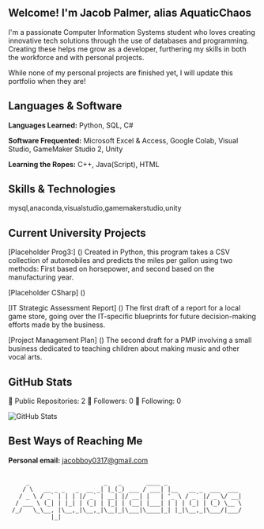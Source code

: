 ## Welcome! I'm Jacob Palmer, alias AquaticChaos

I'm a passionate Computer Information Systems student who loves creating innovative tech solutions through the use of databases and programming. Creating these helps me grow as a developer, furthering my skills in both the workforce and with personal projects.

While none of my personal projects are finished yet, I will update this portfolio when they are!

## Languages & Software

**Languages Learned:** Python, SQL, C#

**Software Frequented:** Microsoft Excel & Access, Google Colab, Visual Studio, GameMaker Studio 2, Unity

**Learning the Ropes:** C++, Java(Script), HTML 

## Skills & Technologies

mysql,anaconda,visualstudio,gamemakerstudio,unity

## Current University Projects

[Placeholder Prog3:] () Created in Python, this program takes a CSV collection of automobiles and predicts the miles per gallon using two methods: First based on horsepower, and second based on the manufacturing year.

[Placeholder CSharp] ()

[IT Strategic Assessment Report] () The first draft of a report for a local game store, going over the IT-specific blueprints for future decision-making efforts made by the business.

[Project Management Plan] () The second draft for a PMP involving a small business dedicated to teaching children about making music and other vocal arts.


## GitHub Stats

🌟 Public Repositories: 2
👥 Followers: 0
👤 Following: 0

![GitHub Stats](https://github-readme-stats.vercel.app/api?username=AquaticChaos&show_icons=true&theme=radical)

## Best Ways of Reaching Me

**Personal email:** jacobboy0317@gmail.com

## 

```
     _                     _   _       ____ _                     
    / \   __ _ _   _  __ _| |_(_) ___ / ___| |__   __ _  ___  ___ 
   / _ \ / _` | | | |/ _` | __| |/ __| |   | '_ \ / _` |/ _ \/ __|
  / ___ \ (_| | |_| | (_| | |_| | (__| |___| | | | (_| | (_) \__ \
 /_/   \_\__, |\__,_|\__,_|\__|_|\___|\____|_| |_|\__,_|\___/|___/
            |_|                                                   
```

